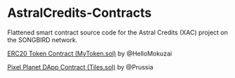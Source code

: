 # AstralCredits-Contracts
Flattened smart contract source code for the Astral Credits (XAC) project on the SONGBIRD network.

[ERC20 Token Contract (MyToken.sol)](https://github.com/HelloMokuzai/AstralCredits-Contracts/blob/main/AstralCredits.sol) by @HelloMokuzai

[Pixel Planet DApp Contract (Tiles.sol)](https://github.com/HelloMokuzai/AstralCredits-Contracts/blob/main/Tiles.sol) by @Prussia
